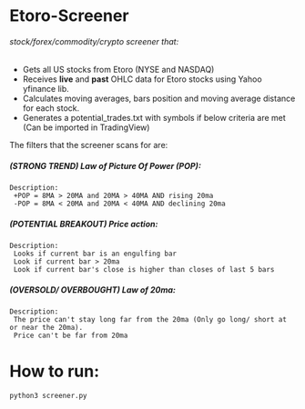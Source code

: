 # Etoro-Screener

###### stock/forex/commodity/crypto screener that:

- Gets all US stocks from Etoro (NYSE and NASDAQ)
- Receives **live** and **past** OHLC data for Etoro stocks using Yahoo yfinance lib.
- Calculates moving averages, bars position and moving average distance for each stock. 
- Generates a potential_trades.txt with symbols if below criteria are met (Can be imported in TradingView)

The filters that the screener scans for are: 

##### (STRONG TREND) Law of Picture Of Power (POP):
	Description: 
	 +POP = 8MA > 20MA and 20MA > 40MA AND rising 20ma
	 -POP = 8MA < 20MA and 20MA < 40MA AND declining 20ma


##### (POTENTIAL BREAKOUT) Price action:
	Description: 
	 Looks if current bar is an engulfing bar
	 Look if current bar > 20ma
	 Look if current bar's close is higher than closes of last 5 bars


##### (OVERSOLD/ OVERBOUGHT) Law of 20ma:
	Description:			
	 The price can't stay long far from the 20ma (Only go long/ short at or near the 20ma).
	 Price can't be far from 20ma



# How to run:
```
python3 screener.py
```
